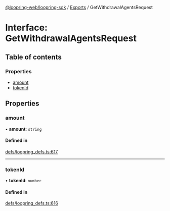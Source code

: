 [@loopring-web/loopring-sdk](../README.md) / [Exports](../modules.md) / GetWithdrawalAgentsRequest

# Interface: GetWithdrawalAgentsRequest

## Table of contents

### Properties

- [amount](GetWithdrawalAgentsRequest.md#amount)
- [tokenId](GetWithdrawalAgentsRequest.md#tokenid)

## Properties

### amount

• **amount**: `string`

#### Defined in

[defs/loopring_defs.ts:617](https://github.com/Loopring/loopring_sdk/blob/1830d54/src/defs/loopring_defs.ts#L617)

___

### tokenId

• **tokenId**: `number`

#### Defined in

[defs/loopring_defs.ts:616](https://github.com/Loopring/loopring_sdk/blob/1830d54/src/defs/loopring_defs.ts#L616)
